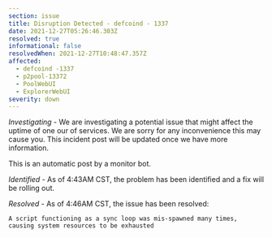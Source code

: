 ```yaml
---
section: issue
title: Disruption Detected - defcoind - 1337
date: 2021-12-27T05:26:46.303Z
resolved: true
informational: false
resolvedWhen: 2021-12-27T10:48:47.357Z
affected:
  - defcoind -1337
  - p2pool-13372
  - PoolWebUI
  - ExplorerWebUI
severity: down
---
```

*Investigating* - We are investigating a potential issue that might affect the uptime of one our of services. We are sorry for any inconvenience this may cause you. This incident post will be updated once we have more information.

This is an automatic post by a monitor bot.

*Identified* - As of 4:43AM CST, the problem has been identified and a fix will be rolling out.

*Resolved* - As of 4:46AM CST, the issue has been resolved:
```
A script functioning as a sync loop was mis-spawned many times, causing system resources to be exhausted
```